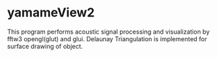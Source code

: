 yamameView2
===========
This program performs acoustic signal processing and visualization by fftw3 opengl(glut) and glui.
Delaunay Triangulation is implemented for surface drawing of object.
